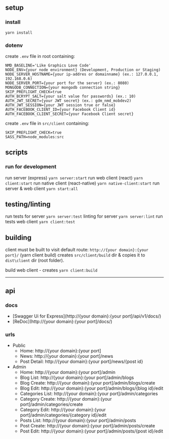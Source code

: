 ## setup
### install 
`yarn install`

### dotenv
create `.env` file in root containing:
```
NMD_BASELINE='Like Graphics Love Code'  
NODE_ENV={your node environment} (Development, Production or Staging)  
NODE_SERVER_HOSTNAME={your ip-addres or domainname} (ex.: 127.0.0.1, 192.168.0.6)  
NODE_SERVER_PORT={your port for the server} (ex.: 8080)  
MONGODB_CONNECTION={your mongodb connection string}
SKIP_PREFLIGHT_CHECK=true
AUTH_BCRYPT_SALT={your salt value for passwords} (ex.: 10) 
AUTH_JWT_SECRET={your JWT secret} (ex.: gdm_nmd_mobdev2) 
AUTH_JWT_SESSION={your JWT session true or false} 
AUTH_FACEBOOK_CLIENT_ID={your Facebook Client id} 
AUTH_FACEBOOK_CLIENT_SECRET={your Facebook Client secret} 
```
create `.env` file in `src/client` containing:
```
SKIP_PREFLIGHT_CHECK=true
SASS_PATH=node_modules:src
```
## scripts

### run for development
run server (express)
`yarn server:start`
run web client (react)
`yarn client:start`
run native client (react-native)
`yarn native-client:start`
run server & web client
`yarn start:all`

## testing/linting
run tests for server
`yarn server:test`
linting for server
`yarn server:lint`
run tests web client
`yarn client:test`

## building
client must be built to visit default route: `http://{your domain}:{your port}/` (yarn client build)
creates `src/client/build` dir & copies it to `dist\client` dir (root folder).

build web client - creates
`yarn client:build`
___
## api
### docs
- [Swagger Ui for Express](http://{your domain}:{your port]/api/v1/docs/)
- [ReDoc](http://{your domain}:{your port]/docs/)
### urls
- Public
  - Home: http://{your domain}:{your port]
  - News: http://{your domain}:{your port]/news
  - Post Detail: http://{your domain}:{your port]/news/{post id}
- Admin
  - Home: http://{your domain}:{your port]/admin
  - Blog List: http://{your domain}:{your port]/admin/blogs
  - Blog Create: http://{your domain}:{your port]/admin/blogs/create
  - Blog Edit: http://{your domain}:{your port]/admin/blogs/{blog id}/edit
  - Categories List: http://{your domain}:{your port]/admin/categories
  - Category Create: http://{your domain}:{your port]/admin/categories/create
  - Category Edit: http://{your domain}:{your port]/admin/categories/{category id}/edit
  - Posts List: http://{your domain}:{your port]/admin/posts
  - Post Create: http://{your domain}:{your port]/admin/posts/create
  - Post Edit: http://{your domain}:{your port]/admin/posts/{post id}/edit
